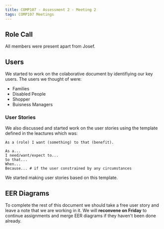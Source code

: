 ```yaml
---
title: COMP107 - Assessment 2 - Meeting 2
tags: COMP107 Meetings
---
```

## Role Call
All members were present apart from Josef.

## Users
We started to work on the colaborative document by identifiying our key users. The users we thought of were:

* Families
* Disabled People
* Shopper
* Buisness Managers

### User Stories
We also discussed and started work on the user stories using the template defined in the leactures which was:

```
As a (role) I want (something) to that (benefit).
```

```
As a...
I need/want/expect to...
So that...
When...
Because... # if the user constrained by any circumstances
```

We started making user stories based on this template.

## EER Diagrams
To complete the rest of this document we should take a free user story and leave a note that we are working in it. We will **reconvene on Friday** to continue assignments and merge EER diagrams if they haven't been done already.
